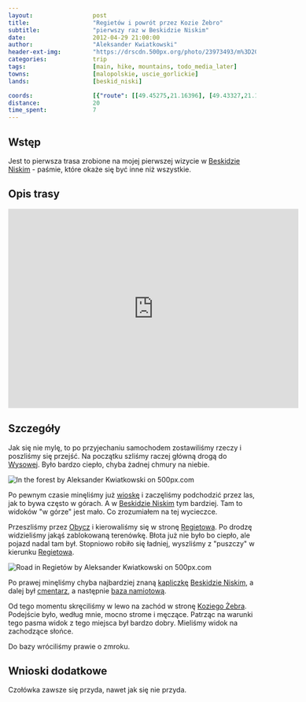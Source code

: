 ```yaml
---
layout:                 post
title:                  "Regietów i powrót przez Kozie Żebro"
subtitle:               "pierwszy raz w Beskidzie Niskim"
date:                   2012-04-29 21:00:00
author:                 "Aleksander Kwiatkowski"
header-ext-img:         "https://drscdn.500px.org/photo/23973493/m%3D2048/10b9f90c22d87bcc8426d1dbe716aeb4"
categories:             trip
tags:                   [main, hike, mountains, todo_media_later]
towns:                  [malopolskie, uscie_gorlickie]
lands:                  [beskid_niski]

coords:                 [{"route": [[49.45275,21.16396], [49.43327,21.18018], [49.43829,21.20679], [49.42970,21.22378], [49.43746,21.23391], [49.43422,21.24155], [49.43975,21.24825], [49.46987,21.21795], [49.46017,21.20464], [49.43573,21.17795]], "type": "hike"}]
distance:               20
time_spent:             7
---
```


[wiki-beskid-niski]:            https://pl.wikipedia.org/wiki/Beskid_Niski
[wiki-hanczowa]:                https://pl.wikipedia.org/wiki/Ha%C5%84czowa
[wiki-wysowa]:                  https://pl.wikipedia.org/wiki/Wysowa-Zdr%C3%B3j
[wiki-obycz]:                   https://pl.wikipedia.org/wiki/Obycz
[wiki-regietow]:                https://pl.wikipedia.org/wiki/Regiet%C3%B3w
[wiki-kozie-zebro]:             https://pl.wikipedia.org/wiki/Kozie_%C5%BBebro

[bn-kapliczka-html]:            http://www.malypodroznik.pl/polska/w_bn2013a/w_bn2013a2.htm
[bn-kapliczka-jpg]:             http://www.malypodroznik.pl/polska/w_bn2013a/wyprawa/BNwyprawa_4046_TP.jpg
[regietow-cmentarz]:            http://wikimapia.org/#lang=pl&lat=49.457699&lon=21.236572&z=17&m=b&show=/10369038/pl/Kaplica-w-miejscu-dawnej-czasowni

[regietow-namiot]:              http://www.chatki.com.pl/regetow.html

Wstęp
-----

Jest to pierwsza trasa zrobione na mojej pierwszej wizycie w [Beskidzie Niskim][wiki-beskid-niski] -
paśmie, które okaże się być inne niż wszystkie.

Opis trasy
----------

<iframe height='405' width='590' frameborder='0' allowtransparency='true' scrolling='no' src='https://www.strava.com/activities/167091764/embed/cb9c8464c58b09b40619f4d23631a67f7d0e7b8f'></iframe>

Szczegóły
---------

Jak się nie mylę, to po przyjechaniu samochodem zostawiliśmy rzeczy i poszliśmy się przejść.
Na początku szliśmy raczej
główną drogą do [Wysowej][wiki-wysowa]. Było bardzo ciepło, chyba żadnej chmury na niebie.

<div class='pixels-photo'>
  <p>
    <img src='https://drscdn.500px.org/photo/28457691/m%3D900/a11e885b4dffd07ae5f85f81ef36af0b' alt='In the forest by Aleksander Kwiatkowski on 500px.com'>
  </p>
  <a href='https://500px.com/photo/28457691/in-the-forest-by-aleksander-kwiatkowski' alt='In the forest by Aleksander Kwiatkowski on 500px.com'></a>
</div>
<script type='text/javascript' src='https://500px.com/embed.js'></script>

Po pewnym czasie minęliśmy już [wioskę][wiki-wysowa] i zaczęliśmy podchodzić przez
las, jak to bywa często w górach. A w [Beskidzie Niskim][wiki-beskid-niski] tym bardziej.
Tam to widoków "w górze" jest mało. Co zrozumiałem na tej wycieczce.

Przeszliśmy przez [Obycz][wiki-obycz] i kierowaliśmy się w stronę [Regietowa][wiki-regietow]. Po drodzę widzieliśmy
jakąś zablokowaną terenówkę.
Błota już nie było bo ciepło, ale pojazd nadal tam był.
Stopniowo robiło się ładniej, wyszliśmy z "puszczy" w kierunku [Regietowa][wiki-regietow].

<div class='pixels-photo'>
  <p>
    <img src='https://drscdn.500px.org/photo/23973493/m%3D900/fcc49be30a6608042bc105a9bbc3a424' alt='Road in Regietów by Aleksander Kwiatkowski on 500px.com'>
  </p>
  <a href='https://500px.com/photo/23973493/road-in-regiet%C3%B3w-by-aleksander-kwiatkowski' alt='Road in Regietów by Aleksander Kwiatkowski on 500px.com'></a>
</div>
<script type='text/javascript' src='https://500px.com/embed.js'></script>

Po prawej minęliśmy chyba najbardziej znaną [kapliczkę][bn-kapliczka-jpg] [Beskidzie Niskim][wiki-beskid-niski], a dalej
był [cmentarz][regietow-cmentarz], a następnie [baza namiotową][regietow-namiot].

Od tego momentu skręciliśmy w lewo na zachód w stronę [Koziego Żebra][wiki-kozie-zebro]. Podejście było, według mnie,
mocno strome i męczące. Patrząc na warunki tego pasma widok z tego miejsca był bardzo dobry. Mieliśmy widok na
zachodzące słońce.

Do bazy wróciliśmy prawie o zmroku.

Wnioski dodatkowe
-----------------

Czołówka zawsze się przyda, nawet jak się nie przyda.
